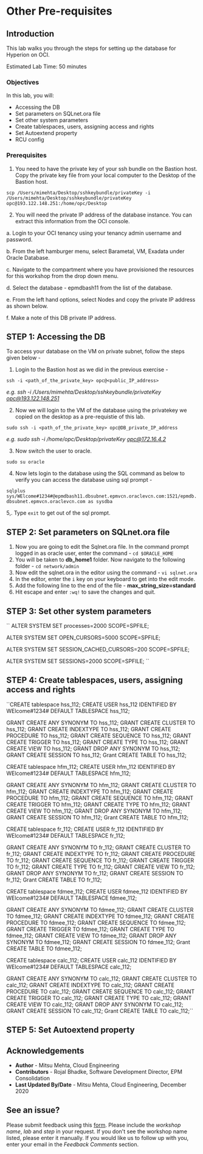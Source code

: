 # Other Pre-requisites

## Introduction

This lab walks you through the steps for setting up the database for Hyperion on OCI. 

Estimated Lab Time: 50 minutes

### Objectives

In this lab, you will:

*	Accessing the DB
*	Set parameters on SQLnet.ora file
*	Set other system parameters
*	Create tablespaces, users, assigning access and rights
*	Set Autoextend property
*	RCU config

### Prerequisites

1. You need to have the private key of your ssh bundle on the Bastion host. Copy the private key file from your local computer to the Desktop of the Bastion host.

``
scp /Users/mimehta/Desktop/sshkeybundle/privateKey -i /Users/mimehta/Desktop/sshkeybundle/privateKey opc@193.122.148.251:/home/opc/Desktop
``

2. You will need the private IP address of the database instance. You can extract this information from the OCI console. 

a. Login to your OCI tenancy using your tenancy admin username and password. 

b. From the left hamburger menu, select Barametal, VM, Exadata under Oracle Database.

c. Navigate to the compartment where you have provisioned the resources for this workshop from the drop down menu. 

d. Select the database - epmdbash11 from the list of the database. 

e. From the left hand options, select Nodes and copy the private IP address as shown below.

f. Make a note of this DB private IP address. 


## **STEP 1**: Accessing the DB

To access your database on the VM on private subnet, follow the steps given below - 

1. Login to the Bastion host as we did in the previous exercise - 

``ssh -i <path_of_the_private_key> opc@<public_IP_address>``

   *e.g. ssh -i /Users/mimehta/Desktop/sshkeybundle/privateKey opc@193.122.148.251*
   
2. Now we will login to the VM of the database using the privatekey we copied on the desktop as a pre-requistie of this lab. 

``sudo ssh -i <path_of_the_private_key> opc@DB_private_IP_address``

*e.g. sudo ssh -i /home/opc/Desktop/privateKey opc@172.16.4.2*

3. Now switch the user to oracle. 

``sudo su oracle``

4. Now lets login to the database using the SQL command as below to verify you can access the database using sql prompt - 

``sqlplus sys/WElcome#1234#@epmdbash11.dbsubnet.epmvcn.oraclevcn.com:1521/epmdb.dbsubnet.epmvcn.oraclevcn.com as sysdba``

5,. Type ``exit`` to get out of the sql prompt.

## **STEP 2**: Set parameters on SQLnet.ora file

1. Now you are going to edit the Sqlnet.ora file. In the command prompt logged in as oracle user, enter the command - ``cd $ORACLE_HOME``
2. You will be taken to **db_home1** folder. Now navigate to the following folder - ``cd network/admin``
3. Now edit the sqlnet.ora in the editor using the command - ``vi sqlnet.ora``
4. In the editor, enter the ``i`` key on your keyboard to get into the edit mode.
5. Add the following line to the end of the file - **max_string_size=standard** 
6. Hit escape and enter ``:wq!`` to save the changes and quit. 

## **STEP 3**: Set other system parameters
``
ALTER SYSTEM SET processes=2000 SCOPE=SPFILE;

ALTER SYSTEM SET OPEN_CURSORS=5000 SCOPE=SPFILE;

ALTER SYSTEM SET SESSION_CACHED_CURSORS=200 SCOPE=SPFILE;

ALTER SYSTEM SET SESSIONS=2000 SCOPE=SPFILE;
``

## **STEP 4**: Create tablespaces, users, assigning access and rights

``CREATE tablespace hss_112;
CREATE USER hss_112 IDENTIFIED BY WElcome#1234# DEFAULT TABLESPACE hss_112;

GRANT CREATE ANY SYNONYM TO hss_112;
GRANT CREATE CLUSTER TO hss_112;
GRANT CREATE INDEXTYPE TO hss_112;
GRANT CREATE PROCEDURE TO hss_112;
GRANT CREATE SEQUENCE TO hss_112;
GRANT CREATE TRIGGER TO hss_112;
GRANT CREATE TYPE TO hss_112;
GRANT CREATE VIEW TO hss_112;
GRANT DROP ANY SYNONYM TO hss_112;
GRANT CREATE SESSION TO hss_112;
Grant CREATE TABLE TO hss_112;

CREATE tablespace hfm_112;
CREATE USER hfm_112 IDENTIFIED BY WElcome#1234# DEFAULT TABLESPACE hfm_112;

GRANT CREATE ANY SYNONYM TO hfm_112;
GRANT CREATE CLUSTER TO hfm_112;
GRANT CREATE INDEXTYPE TO hfm_112;
GRANT CREATE PROCEDURE TO hfm_112;
GRANT CREATE SEQUENCE TO hfm_112;
GRANT CREATE TRIGGER TO hfm_112;
GRANT CREATE TYPE TO hfm_112;
GRANT CREATE VIEW TO hfm_112;
GRANT DROP ANY SYNONYM TO hfm_112;
GRANT CREATE SESSION TO hfm_112;
Grant CREATE TABLE TO hfm_112;

CREATE tablespace fr_112;
CREATE USER fr_112 IDENTIFIED BY WElcome#1234# DEFAULT TABLESPACE fr_112;

GRANT CREATE ANY SYNONYM TO fr_112;
GRANT CREATE CLUSTER TO fr_112;
GRANT CREATE INDEXTYPE TO fr_112;
GRANT CREATE PROCEDURE TO fr_112;
GRANT CREATE SEQUENCE TO fr_112;
GRANT CREATE TRIGGER TO fr_112;
GRANT CREATE TYPE TO fr_112;
GRANT CREATE VIEW TO fr_112;
GRANT DROP ANY SYNONYM TO fr_112;
GRANT CREATE SESSION TO fr_112;
Grant CREATE TABLE TO fr_112;

CREATE tablespace fdmee_112;
CREATE USER fdmee_112 IDENTIFIED BY WElcome#1234# DEFAULT TABLESPACE fdmee_112;

GRANT CREATE ANY SYNONYM TO fdmee_112;
GRANT CREATE CLUSTER TO fdmee_112;
GRANT CREATE INDEXTYPE TO fdmee_112;
GRANT CREATE PROCEDURE TO fdmee_112;
GRANT CREATE SEQUENCE TO fdmee_112;
GRANT CREATE TRIGGER TO fdmee_112;
GRANT CREATE TYPE TO fdmee_112;
GRANT CREATE VIEW TO fdmee_112;
GRANT DROP ANY SYNONYM TO fdmee_112;
GRANT CREATE SESSION TO fdmee_112;
Grant CREATE TABLE TO fdmee_112;

CREATE tablespace calc_112;
CREATE USER calc_112 IDENTIFIED BY WElcome#1234# DEFAULT TABLESPACE calc_112;

GRANT CREATE ANY SYNONYM TO calc_112;
GRANT CREATE CLUSTER TO calc_112;
GRANT CREATE INDEXTYPE TO calc_112;
GRANT CREATE PROCEDURE TO calc_112;
GRANT CREATE SEQUENCE TO calc_112;
GRANT CREATE TRIGGER TO calc_112;
GRANT CREATE TYPE TO calc_112;
GRANT CREATE VIEW TO calc_112;
GRANT DROP ANY SYNONYM TO calc_112;
GRANT CREATE SESSION TO calc_112;
Grant CREATE TABLE TO calc_112;``

## **STEP 5**: Set Autoextend property

## Acknowledgements
* **Author** - Mitsu Mehta, Cloud Engineering
* **Contributors** - Rojal Bhadke, Software Development Director, EPM Consolidation
* **Last Updated By/Date** - Mitsu Mehta, Cloud Engineering, December 2020

## See an issue?
Please submit feedback using this [form](https://apexapps.oracle.com/pls/apex/f?p=133:1:::::P1_FEEDBACK:1). Please include the *workshop name*, *lab* and *step* in your request.  If you don't see the workshop name listed, please enter it manually. If you would like us to follow up with you, enter your email in the *Feedback Comments* section.

